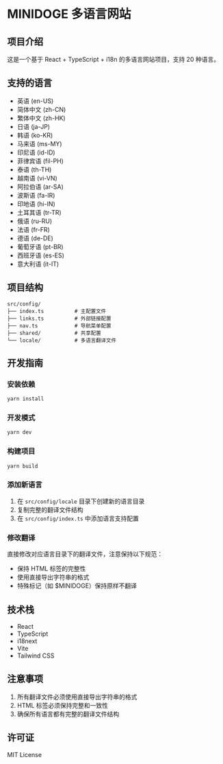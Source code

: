 # MINIDOGE 多语言网站

## 项目介绍

这是一个基于 React + TypeScript + i18n 的多语言网站项目，支持 20 种语言。

## 支持的语言

- 英语 (en-US)
- 简体中文 (zh-CN)
- 繁体中文 (zh-HK)
- 日语 (ja-JP)
- 韩语 (ko-KR)
- 马来语 (ms-MY)
- 印尼语 (id-ID)
- 菲律宾语 (fil-PH)
- 泰语 (th-TH)
- 越南语 (vi-VN)
- 阿拉伯语 (ar-SA)
- 波斯语 (fa-IR)
- 印地语 (hi-IN)
- 土耳其语 (tr-TR)
- 俄语 (ru-RU)
- 法语 (fr-FR)
- 德语 (de-DE)
- 葡萄牙语 (pt-BR)
- 西班牙语 (es-ES)
- 意大利语 (it-IT)

## 项目结构

```
src/config/
├── index.ts          # 主配置文件
├── links.ts          # 外部链接配置
├── nav.ts            # 导航菜单配置
├── shared/           # 共享配置
└── locale/           # 多语言翻译文件
```

## 开发指南

### 安装依赖

```bash
yarn install
```

### 开发模式

```bash
yarn dev
```

### 构建项目

```bash
yarn build
```

### 添加新语言

1. 在 `src/config/locale` 目录下创建新的语言目录
2. 复制完整的翻译文件结构
3. 在 `src/config/index.ts` 中添加语言支持配置

### 修改翻译

直接修改对应语言目录下的翻译文件，注意保持以下规范：

- 保持 HTML 标签的完整性
- 使用直接导出字符串的格式
- 特殊标记（如 $MINIDOGE）保持原样不翻译

## 技术栈

- React
- TypeScript
- i18next
- Vite
- Tailwind CSS

## 注意事项

1. 所有翻译文件必须使用直接导出字符串的格式
2. HTML 标签必须保持完整和一致性
3. 确保所有语言都有完整的翻译文件结构

## 许可证

MIT License